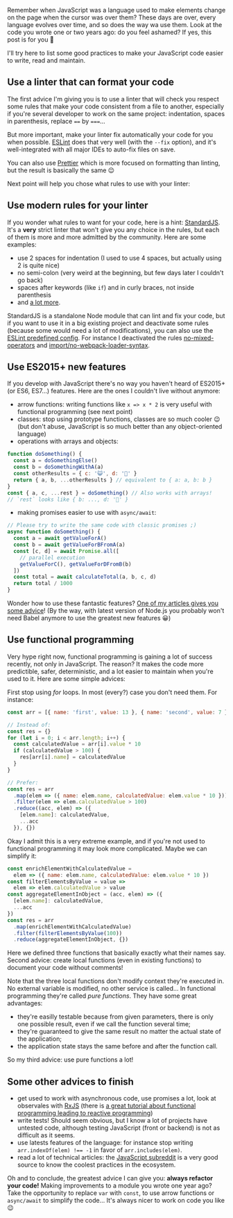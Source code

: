 Remember when JavaScript was a language used to make elements change on the page when the cursor was over them? These days are over, every language evolves over time, and so does the way wa use them. Look at the code you wrote one or two years ago: do you feel ashamed? If yes, this post is for you 🙂

I'll try here to list some good practices to make your JavaScript code easier to write, read and maintain.

<!--readmore-->

## Use a linter that can format your code

The first advice I'm giving you is to use a linter that will check you respect some rules that make your code consistent from a file to another, especially if you're several developer to work on the same project: indentation, spaces in parenthesis, replace `==` by `===`…

But more important, make your linter fix automatically your code for you when possible. [ESLint](http://eslint.org/) does that very well (with the `--fix` option), and it's well-integrated with all major IDEs to auto-fix files on save.

You can also use [Prettier](https://github.com/prettier/prettier) which is more focused on formatting than linting, but the result is basically the same 😉

Next point will help you chose what rules to use with your linter:

## Use modern rules for your linter

If you wonder what rules to want for your code, here is a hint: [StandardJS](https://standardjs.com/). It's a **very** strict linter that won't give you any choice in the rules, but each of them is more and more admitted by the community. Here are some examples:
* use 2 spaces for indentation (I used to use 4 spaces, but actually using 2 is quite nice)
* no semi-colon (very weird at the beginning, but few days later I couldn't go back)
* spaces after keywords (like `if`) and in curly braces, not inside parenthesis
* and [a lot more](https://standardjs.com/rules.html).

StandardJS is a standalone Node module that can lint and fix your code, but if you want to use it in a big existing project and deactivate some rules (because some would need a lot of modifications), you can also use the [ESLint predefined config](https://github.com/feross/eslint-config-standard). For instance I deactivated the rules [no-mixed-operators](http://eslint.org/docs/rules/no-mixed-operators) and [import/no-webpack-loader-syntax](https://github.com/benmosher/eslint-plugin-import/blob/master/docs/rules/no-webpack-loader-syntax.md).

## Use ES2015+ new features

If you develop with JavaScript there's no way you haven't heard of ES2015+ (or ES6, ES7…) features. Here are the ones I couldn't live without anymore:

* arrow functions: writing functions like `x => x * 2` is very useful with functional programming (see next point)
* classes: stop using prototype functions, classes are so much cooler 😉 (but don't abuse, JavaScript is so much better than any object-oriented language)
* operations with arrays and objects:

```js
function doSomething() {
  const a = doSomethingElse()
  const b = doSomethingWithA(a)
  const otherResults = { c: '😺', d: '🐶' }
  return { a, b, ...otherResults } // equivalent to { a: a, b: b }
}
const { a, c, ...rest } = doSomething() // Also works with arrays!
// `rest` looks like { b: ..., d: '🐶' }
```

* making promises easier to use with `async/await`:

```js
// Please try to write the same code with classic promises ;)
async function doSomething() {
  const a = await getValueForA()
  const b = await getValueForBFromA(a)
  const [c, d] = await Promise.all([
    // parallel execution
    getValueForC(), getValueForDFromB(b)
  ])
  const total = await calculateTotal(a, b, c, d)
  return total / 1000
}
```

Wonder how to use these fantastic features? [One of my articles gives you some advice](https://blog.castiel.me/posts/002-use-the-coolest-es6-features-everywhere.html)! (By the way, with latest version of Node.js you probably won't need Babel anymore to use the greatest new features 😀)

## Use functional programming

Very hype right now, functional programming is gaining a lot of success recently, not only in JavaScript. The reason? It makes the code more predictible, safer, deterministic, and a lot easier to maintain when you're used to it. Here are some simple advices:

First stop using *for* loops. In most (every?) case you don't need them. For instance:

```js
const arr = [{ name: 'first', value: 13 }, { name: 'second', value: 7 }]

// Instead of:
const res = {}
for (let i = 0; i < arr.length; i++) {
  const calculatedValue = arr[i].value * 10
  if (calculatedValue > 100) {
    res[arr[i].name] = calculatedValue
  }
}

// Prefer:
const res = arr
  .map(elem => ({ name: elem.name, calculatedValue: elem.value * 10 }))
  .filter(elem => elem.calculatedValue > 100)
  .reduce((acc, elem) => ({
    [elem.name]: calculatedValue,
    ...acc
  }), {})
```

Okay I admit this is a very extreme example, and if you're not used to functional programming it may look more complicated. Maybe we can simplify it:

```js
const enrichElementWithCalculatedValue =
  elem => ({ name: elem.name, calculatedValue: elem.value * 10 })
const filterElementsByValue = value =>
  elem => elem.calculatedValue > value
const aggregateElementInObject = (acc, elem) => ({
  [elem.name]: calculatedValue,
  ...acc
})
const res = arr
  .map(enrichElementWithCalculatedValue)
  .filter(filterElementsByValue(100))
  .reduce(aggregateElementInObject, {})
```

Here we defined three functions that basically exactly what their names say. Second advice: create local functions (even in existing functions) to document your code without comments!

Note that the three local functions don't modify context they're executed in. No external variable is modified, no other service is called… In functional programming they're called *pure functions*. They have some great advantages:

* they're easilly testable because from given parameters, there is only one possible result, even if we call the function several time;
* they're guaranteed to give the same result no matter the actual state of the application;
* the application state stays the same before and after the function call.

So my third advice: use pure functions a lot!

## Some other advices to finish

* get used to work with asynchronous code, use promises a lot, look at observales with [RxJS](http://reactivex.io/rxjs/) (there is [a great tutorial about functional programming leading to reactive programming](http://reactivex.io/learnrx/))
* write tests! Should seem obvious, but I know a lot of projects have untested code, although testing JavaScript (front or backend) is not as difficult as it seems.
* use latests features of the language: for instance stop writing `arr.indexOf(elem) !== -1` in favor of `arr.includes(elem)`.
* read a lot of technical articles: the [JavaScript subreddit](https://www.reddit.com/r/javascript/) is a very good source to know the coolest practices in the ecosystem.

Oh and to conclude, the greatest advice I can give you: **always refactor your code!** Making improvements to a module you wrote one year ago? Take the opportunity to replace `var` with `const`, to use arrow functions or `async/await` to simplify the code… It's always nicer to work on code you like 😉

